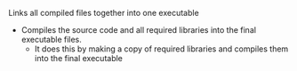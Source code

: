 Links all compiled files together into one executable
- Compiles the source code and all required libraries into the final executable files.
	- It does this by making a copy of required libraries and compiles them into the final executable